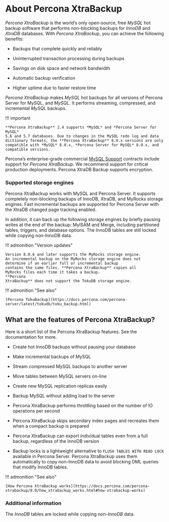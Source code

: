 # About Percona XtraBackup

*Percona XtraBackup* is the world’s only open-source, free *MySQL* hot backup
software that performs non-blocking backups for *InnoDB* and *XtraDB*
databases. With *Percona XtraBackup*, you can achieve the following benefits:


* Backups that complete quickly and reliably


* Uninterrupted transaction processing during backups


* Savings on disk space and network bandwidth


* Automatic backup verification


* Higher uptime due to faster restore time

*Percona XtraBackup* makes *MySQL* hot backups for all versions of Percona
Server for MySQL, and *MySQL*. It performs streaming, compressed, and incremental *MySQL*
backups.

!!! important

    **Percona XtraBackup** 2.4 supports *MySQL* and *Percona Server for MySQL* 
    5.6 and 5.7 databases. Due to changes in the MySQL redo log and data 
    dictionary formats, the **Percona XtraBackup** 8.0.x versions are only 
    compatible with *MySQL* 8.0.x, *Percona Server for MySQL* 8.0.x, and 
    compatible versions.

Percona’s enterprise-grade commercial [MySQL Support](http://www.percona.com/mysql-support/) contracts include support for *Percona
XtraBackup*. We recommend support for critical production deployments. Percona XtraDB Backup supports encryption.

### Supported storage engines

Percona XtraBackup works with MySQL and Percona Server. It supports
completely non-blocking backups of InnoDB, XtraDB, and MyRocks storage
engines. Fast incremental backups are supported for Percona Server with the XtraDB changed page tracking enabled.

In addition, it can back up the following storage engines by briefly
pausing writes at the end of the backup: MyISAM and Merge, including partitioned tables, triggers, and database
options. The InnoDB tables are still locked while copying non-InnoDB data.

!!! admonition "Version updates"
   
    Version 8.0.6 and later supports the MyRocks storage engine. 
    An incremental backup on the MyRocks storage engine does not 
    determine if an earlier full or incremental backup 
    contains the same files. **Percona XtraBackup** copies all 
    MyRocks files each time it takes a backup.
    **Percona 
    XtraBackup** does not support the TokuDB storage engine.

!!! admonition "See also"
   
    [Percona TokuBackup](https://docs.percona.com/percona-server/latest/tokudb/toku_backup.html)


## What are the features of Percona XtraBackup?

Here is a short list of the Percona XtraBackup features. See the documentation
for more.


* Create hot InnoDB backups without pausing your database


* Make incremental backups of MySQL


* Stream compressed MySQL backups to another server


* Move tables between MySQL servers on-line


* Create new MySQL replication replicas easily


* Backup MySQL without adding load to the server


* Percona XtraBackup performs throttling based on the number of IO operations per second


* Percona XtraBackup skips secondary index pages and recreates them when a compact backup is prepared


* Percona XtraBackup can export individual tables even from a full backup, regardless of the InnoDB version


* Backup locks is a lightweight alternative to `FLUSH TABLES WITH READ LOCK` available in Percona Server. Percona XtraBackup uses them automatically to copy non-InnoDB data to avoid blocking DML queries that modify InnoDB tables.

!!! admonition "See also"
   
    [How Percona XtraBackup works](https://docs.percona.com/percona-xtrabackup/8.0/how_xtrabackup_works.html#how-xtrabackup-works)

### Additional information

The *InnoDB* tables are locked while copying non-*InnoDB* data.
